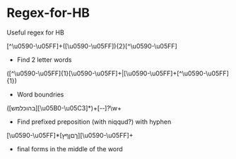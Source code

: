# Regex-for-HB
Useful regex for HB

[^\u0590-\u05FF]+([\u0590-\u05FF]){2}[^\u0590-\u05FF]
* Find 2 letter words

([^\u0590-\u05FF]{1}[\u0590-\u05FF]+|[\u0590-\u05FF]+[^\u0590-\u05FF]{1})
* Word boundries

([בהוכלמש][\u05B0-\u05C3]*)+[-‑]?\w+
* Find prefixed preposition (with niqqud?) with hyphen

[\u0590-\u05FF]*[ךםןףץ][\u0590-\u05FF]+
* final forms in the middle of the word

